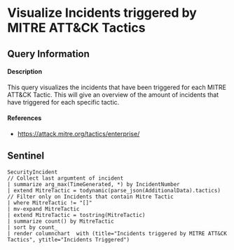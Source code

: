 # Visualize Incidents triggered by MITRE ATT&CK Tactics

## Query Information

#### Description
This query visualizes the incidents that have been triggered for each MITRE ATT&CK Tactic. This will give an overview of the amount of incidents that have triggered for each specific tactic. 

#### References
- https://attack.mitre.org/tactics/enterprise/

## Sentinel
```
SecurityIncident
// Collect last argumtent of incident
| summarize arg_max(TimeGenerated, *) by IncidentNumber
| extend MitreTactic = todynamic(parse_json(AdditionalData).tactics)
// Filter only on Incidents that contain Mitre Tactic
| where MitreTactic != "[]"
| mv-expand MitreTactic
| extend MitreTactic = tostring(MitreTactic)
| summarize count() by MitreTactic
| sort by count_
| render columnchart  with (title="Incidents triggered by MITRE ATT&CK Tactics", ytitle="Incidents Triggered")
```
